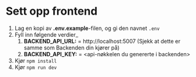 # Sett opp frontend

1. Lag en kopi av **.env.example**-filen, og gi den navnet `.env`
1. Fyll inn følgende verdier_
   1. **BACKEND_API_URL:** = http://localhost:5007 (Sjekk at dette er samme som Backenden din kjører på)
   2. **BACKEND_API_KEY:** = <api-nøkkelen du genererte i backenden>
3. Kjør `npm install`
4. Kjør `npm run dev`